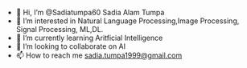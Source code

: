 - 👋 Hi, I’m @Sadiatumpa60 Sadia Alam Tumpa
- 👀 I’m interested in Natural Language Processing,Image Processing, Signal Processing, ML,DL.
- 🌱 I’m currently learning Aritficial Intelligence
- 💞️ I’m looking to collaborate on AI
- 📫 How to reach me sadia.tumpa1999@gmail.com

<!---
Sadiatumpa60/Sadiatumpa60 is a ✨ special ✨ repository because its `README.md` (this file) appears on your GitHub profile.
You can click the Preview link to take a look at your changes.
--->
